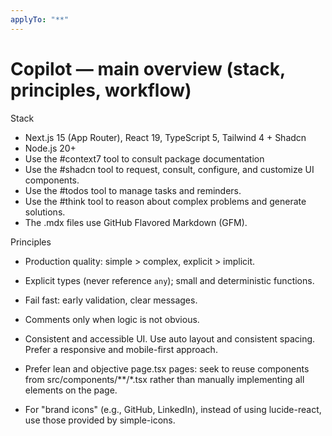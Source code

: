 ```yaml
---
applyTo: "**"
---
```


# Copilot — main overview (stack, principles, workflow)

Stack
- Next.js 15 (App Router), React 19, TypeScript 5, Tailwind 4 + Shadcn
- Node.js 20+
- Use the #context7 tool to consult package documentation
- Use the #shadcn tool to request, consult, configure, and customize UI components.
- Use the #todos tool to manage tasks and reminders.
- Use the #think tool to reason about complex problems and generate solutions.
- The .mdx files use GitHub Flavored Markdown (GFM).


Principles
- Production quality: simple > complex, explicit > implicit.
- Explicit types (never reference `any`); small and deterministic functions.
- Fail fast: early validation, clear messages.
- Comments only when logic is not obvious.
- Consistent and accessible UI. Use auto layout and consistent spacing. Prefer a responsive and mobile-first approach.
- Prefer lean and objective page.tsx pages: seek to reuse components from src/components/**/*.tsx rather than manually implementing all elements on the page.

- For "brand icons" (e.g., GitHub, LinkedIn), instead of using lucide-react, use those provided by simple-icons.
